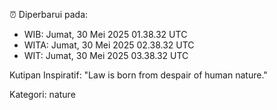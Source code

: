 ⏰ Diperbarui pada:
- WIB: Jumat, 30 Mei 2025 01.38.32 UTC
- WITA: Jumat, 30 Mei 2025 02.38.32 UTC
- WIT: Jumat, 30 Mei 2025 03.38.32 UTC

Kutipan Inspiratif:
"Law is born from despair of human nature."


Kategori: nature

